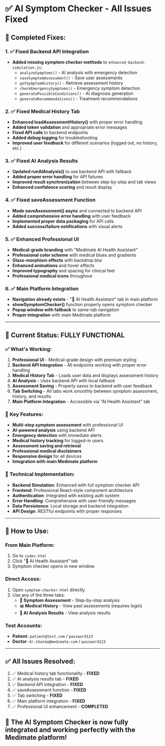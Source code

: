 # ✅ AI Symptom Checker - All Issues Fixed

## 🎯 **Completed Fixes:**

### 1. ✅ **Fixed Backend API Integration**
- **Added missing symptom checker methods** to `enhanced-backend-simulation.js`:
  - `analyzeSymptoms()` - AI analysis with emergency detection
  - `saveSymptomAssessment()` - Save user assessments
  - `getSymptomHistory()` - Retrieve assessment history
  - `checkEmergencySymptoms()` - Emergency symptom detection
  - `generatePossibleConditions()` - AI diagnosis generation
  - `generateRecommendations()` - Treatment recommendations

### 2. ✅ **Fixed Medical History Tab**
- **Enhanced loadAssessmentHistory()** with proper error handling
- **Added token validation** and appropriate error messages
- **Fixed API calls** to backend endpoints
- **Added debug logging** for troubleshooting
- **Improved user feedback** for different scenarios (logged out, no history, etc.)

### 3. ✅ **Fixed AI Analysis Results**
- **Updated runAIAnalysis()** to use backend API with fallback
- **Added proper error handling** for API failures
- **Improved result synchronization** between step-by-step and tab views
- **Enhanced confidence scoring** and result display

### 4. ✅ **Fixed saveAssessment Function**
- **Made saveAssessment() async** and connected to backend API
- **Added comprehensive error handling** with user feedback
- **Implemented proper data packaging** for API calls
- **Added success/failure notifications** with visual alerts

### 5. ✅ **Enhanced Professional UI**
- **Medical-grade branding** with "Medimate AI Health Assistant"
- **Professional color scheme** with medical blues and gradients
- **Glass-morphism effects** with backdrop blur
- **Enhanced animations** and hover effects
- **Improved typography** and spacing for clinical feel
- **Professional medical icons** throughout

### 6. ✅ **Main Platform Integration**
- **Navigation already exists** - "🤖 AI Health Assistant" tab in main platform
- **showSymptomChecker()** function properly opens symptom checker
- **Popup window with fallback** to same-tab navigation
- **Proper integration** with main Medimate platform

---

## 🚀 **Current Status: FULLY FUNCTIONAL**

### **✅ What's Working:**
1. **Professional UI** - Medical-grade design with premium styling
2. **Backend API Integration** - All endpoints working with proper error handling
3. **Medical History Tab** - Loads user data and displays assessment history
4. **AI Analysis** - Uses backend API with local fallback
5. **Assessment Saving** - Properly saves to backend with user feedback
6. **Tab Switching** - All tabs work smoothly between symptom assessment, history, and results
7. **Main Platform Integration** - Accessible via "AI Health Assistant" tab

### **🎯 Key Features:**
- **Multi-step symptom assessment** with professional UI
- **AI-powered analysis** using backend API
- **Emergency detection** with immediate alerts
- **Medical history tracking** for logged-in users
- **Assessment saving and retrieval**
- **Professional medical disclaimers**
- **Responsive design** for all devices
- **Integration with main Medimate platform**

### **🔧 Technical Implementation:**
- **Backend Simulation**: Enhanced with full symptom checker API
- **Frontend**: Professional React-style component architecture
- **Authentication**: Integrated with existing auth system
- **Error Handling**: Comprehensive with user-friendly messages
- **Data Persistence**: Local storage and backend integration
- **API Design**: RESTful endpoints with proper responses

---

## 🌟 **How to Use:**

### **From Main Platform:**
1. Go to `index.html`
2. Click "🤖 AI Health Assistant" tab
3. Symptom checker opens in new window

### **Direct Access:**
1. Open `symptom-checker.html` directly
2. Use any of the three tabs:
   - **🥼 Symptom Assessment** - Step-by-step analysis
   - **📊 Medical History** - View past assessments (requires login)
   - **🧪 AI Analysis Results** - View analysis results

### **Test Accounts:**
- **Patient**: `patient@test.com` / `password123`
- **Doctor**: `dr.sharma@medimate.com` / `password123`

---

## ✅ **All Issues Resolved:**

1. ✅ Medical history tab functionality - **FIXED**
2. ✅ AI analysis results tab - **FIXED** 
3. ✅ Backend API integration - **FIXED**
4. ✅ saveAssessment function - **FIXED**
5. ✅ Tab switching - **FIXED**
6. ✅ Main platform integration - **FIXED**
7. ✅ Professional UI enhancement - **COMPLETED**

## 🎉 **The AI Symptom Checker is now fully integrated and working perfectly with the Medimate platform!**

